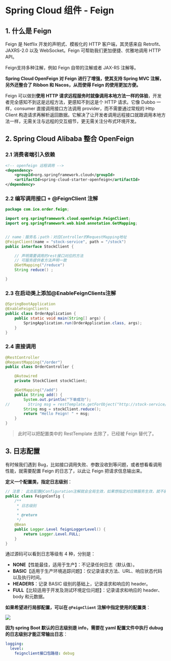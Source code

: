 # Spring Cloud 组件 - Feign

## 1. 什么是 Feign

Feign 是 Netflix 开发的声明式、模板化的 HTTP 客户端，其灵感来自 Retrofit、JAXRS-2.0 以及 WebSocket。Feign 可帮助我们更加便捷、优雅地调用 HTTP API。

Feign支持多种注解，例如 Feign 自带的注解或者 JAX-RS 注解等。

**Spring Cloud OpenFeign 对 Feign 进行了增强，使其支持 Spring MVC 注解，另外还整合了 Ribbon 和 Nacos，从而使得 Feign 的使用更加方便。**

Feign 可以做到**使用  HTTP  请求远程服务时就像调用本地方法一样的体验**，开发者完全感知不到这是远程方法，更感知不到这是个 HTTP 请求。它像 Dubbo 一样，consumer 直接调用接口方法调用 provider，而不需要通过常规的 Http Client 构造请求再解析返回数据。它解决了让开发者调用远程接口就跟调用本地方法一样，无需关注与远程的交互细节，更无需关注分布式环境开发。

## 2. Spring Cloud Alibaba 整合 OpenFeign

### 2.1 消费者端引入依赖

```xml
<!-- openfeign 远程调用 -->
<dependency>
    <groupId>org.springframework.cloud</groupId>
    <artifactId>spring-cloud-starter-openfeign</artifactId>
</dependency>
```

### 2.2 编写调用接口 + @FeignClient 注解

```java
package com.ice.order.feign;

import org.springframework.cloud.openfeign.FeignClient;
import org.springframework.web.bind.annotation.GetMapping;


// name：服务名；path：对应Controller的RequestMapping地址
@FeignClient(name = "stock-service", path = "/stock")
public interface StockClient {

    // 声明需要调用的rest接口对应的方法
    // 可服务提供者方法声明一致
    @GetMapping("/reduce")
    String reduce() ;

}
```

### 2.3 在启动类上添加@EnableFeignClients注解

```java
@SpringBootApplication
@EnableFeignClients
public class OrderApplication {
    public static void main(String[] args) {
        SpringApplication.run(OrderApplication.class, args);
    }
}
```

### 2.4 直接调用

```java
@RestController
@RequestMapping("/order")
public class OrderController {

    @Autowired
    private StockClient stockClient;

    @GetMapping("/add")
    public String add() {
        System.out.println("下单成功");
//        String msg = restTemplate.getForObject("http://stock-service/stock/reduce", String.class);
        String msg = stockClient.reduce();
        return "Hello Feign! " + msg;
    }
}
```

> 此时可以把配置类中的 RestTemplate 去除了，已经被 Feign 替代了。

## 3. 日志配置

有时候我们遇到 Bug，比如接口调用失败、参数没收到等问题，或者想看看调用性能，就需要配置 Feign 的日志了，以此让 Feign 把请求信息输出来。

**定义一个配置类，指定日志级别**：

```java
// 注意： 此处配置@Configuration注解就会全局生效，如果想指定对应微服务生效，就不能配置
public class FeignConfig {
    /**
     * 日志级别
     *
     * @return
     */
    @Bean
    public Logger.Level feignLoggerLevel() {
        return Logger.Level.FULL;
    }
}
```

通过源码可以看到日志等级有 4 种，分别是：

- **NONE**【性能最佳，适用于生产】：不记录任何日志（默认值）。
- **BASIC**【适用于生产环境追踪问题】：仅记录请求方法、URL、响应状态代码以及执行时间。
- **HEADERS**：记录 BASIC 级别的基础上，记录请求和响应的 header。
- **FULL**【比较适用于开发及测试环境定位问题】：记录请求和响应的 header、body 和元数据。

**如果希望进行局部配置，可以在 `@FeignClient` 注解中指定使用的配置类**：

![](E:\site\docs\.vuepress\public\imgs\spring\springcloud\springcloud-feign-1.png)

**因为 spring Boot 默认的日志级别是 info，需要在 yaml 配置文件中执行 dubug 的日志级别才能正常输出日志**：

```yaml
logging:
  level:
    feignclient接口包路径: debug
```

